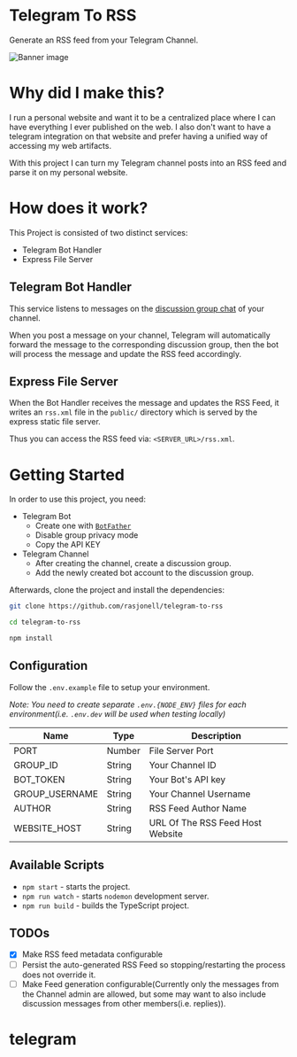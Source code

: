 # Telegram To RSS
Generate an RSS feed from your Telegram Channel.

![Banner image](./banner.png)

# Why did I make this?
I run a personal website and want it to be a centralized place where I can have everything I ever published on the web. I also don't want to have a telegram integration on that website and prefer having a unified way of accessing my web artifacts.

With this project I can turn my Telegram channel posts into an RSS feed and parse it on my personal website.

# How does it work?
This Project is consisted of two distinct services:
  - Telegram Bot Handler
  - Express File Server

## Telegram Bot Handler

This service listens to messages on the [discussion group chat](https://core.telegram.org/api/discussion) of your channel.

When you post a message on your channel, Telegram will automatically forward the message to the corresponding discussion group, then the bot will process the message and update the RSS feed accordingly.

## Express File Server

When the Bot Handler receives the message and updates the RSS Feed, it writes an `rss.xml` file in the `public/` directory which is served by the express static file server.

Thus you can access the RSS feed via: `<SERVER_URL>/rss.xml`.

# Getting Started
In order to use this project, you need:
  - Telegram Bot
    - Create one with [`BotFather`](https://www.teleme.io/articles/create_your_own_telegram_bot?hl=en)
    - Disable group privacy mode
    - Copy the API KEY
  - Telegram Channel
    - After creating the channel, create a discussion group.
    - Add the newly created bot account to the discussion group.

Afterwards, clone the project and install the dependencies:

```sh
git clone https://github.com/rasjonell/telegram-to-rss
```

```sh
cd telegram-to-rss
```

```sh
npm install
```

## Configuration
Follow the `.env.example` file to setup your environment.

_Note: You need to create separate `.env.{NODE_ENV}` files for each environment(i.e. `.env.dev` will be used when testing locally)_

|Name|Type|Description|
|---|---|---|
|PORT|Number|File Server Port|
|GROUP_ID|String|Your Channel ID|
|BOT_TOKEN|String|Your Bot's API key|
|GROUP_USERNAME|String|Your Channel Username|
|AUTHOR|String|RSS Feed Author Name|
|WEBSITE_HOST|String|URL Of The RSS Feed Host Website|

## Available Scripts

- `npm start` - starts the project.
- `npm run watch` - starts `nodemon` development server.
- `npm run build` - builds the TypeScript project.

## TODOs

- [x] Make RSS feed metadata configurable
- [ ] Persist the auto-generated RSS Feed so stopping/restarting the process does not override it.
- [ ] Make Feed generation configurable(Currently only the messages from the Channel admin are allowed, but some may want to also include discussion messages from other members(i.e. replies)).
# telegram
